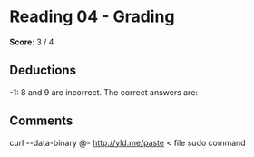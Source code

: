 Reading 04 - Grading
====================

**Score**: 3 / 4

Deductions
----------
-1: 8 and 9 are incorrect. The correct answers are:

Comments
--------
curl --data-binary @- http://yld.me/paste < file
sudo command 

